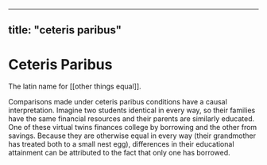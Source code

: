 
---
title: "ceteris paribus"
---
# Ceteris Paribus
The latin name for [[other things equal]].

Comparisons made under ceteris paribus conditions have a causal interpretation. Imagine two students identical in every way, so their families have the same financial resources and their parents are similarly educated. One of these virtual twins finances college by borrowing and the other from savings. Because they are otherwise equal in every way (their grandmother has treated both to a small nest egg), differences in their educational attainment can be attributed to the fact that only one has borrowed.